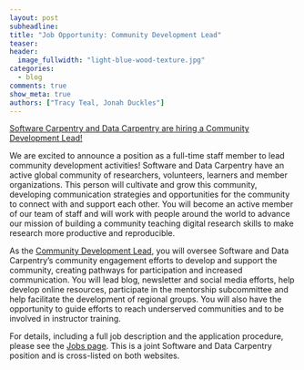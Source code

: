 ```yaml
---
layout: post
subheadline:
title: "Job Opportunity: Community Development Lead"
teaser:
header:
  image_fullwidth: "light-blue-wood-texture.jpg"
categories:
  - blog
comments: true
show_meta: true
authors: ["Tracy Teal, Jonah Duckles"]
---
```


[Software Carpentry and Data Carpentry are hiring a Community Development Lead!](http://www.datacarpentry.org/jobs/)

We are excited to announce a position as a full-time staff member to lead community development activities! Software and Data Carpentry have an active global community of researchers, volunteers, learners and member organizations. This person will cultivate and grow this community, developing communication strategies and opportunities for the community to connect with and support each other. You will become an active member of our team of staff and will work with people around the world to advance our mission of building a community teaching digital research skills to make research more productive and reproducible.

As the [Community Development Lead](http://www.datacarpentry.org/jobs), you will oversee Software and Data Carpentry’s community engagement efforts to develop and support the community, creating pathways for participation and increased communication. You will lead blog, newsletter and social media efforts, help develop online resources, participate in the mentorship subcommittee and help facilitate the development of regional groups. You will also have the opportunity to guide efforts to reach underserved communities and to be involved in instructor training.

For details,
including a full job description and the application procedure,
please see the [Jobs page](http://www.datacarpentry.org/jobs/). This is a joint Software and Data Carpentry position and is cross-listed on both websites.
